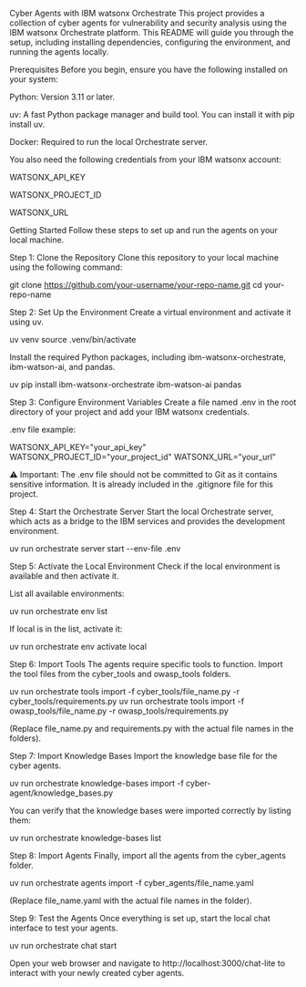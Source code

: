 Cyber Agents with IBM watsonx Orchestrate
This project provides a collection of cyber agents for vulnerability and security analysis using the IBM watsonx Orchestrate platform. This README will guide you through the setup, including installing dependencies, configuring the environment, and running the agents locally.

Prerequisites
Before you begin, ensure you have the following installed on your system:

Python: Version 3.11 or later.

uv: A fast Python package manager and build tool. You can install it with pip install uv.

Docker: Required to run the local Orchestrate server.

You also need the following credentials from your IBM watsonx account:

WATSONX_API_KEY

WATSONX_PROJECT_ID

WATSONX_URL

Getting Started
Follow these steps to set up and run the agents on your local machine.

Step 1: Clone the Repository
Clone this repository to your local machine using the following command:

git clone https://github.com/your-username/your-repo-name.git
cd your-repo-name

Step 2: Set Up the Environment
Create a virtual environment and activate it using uv.

uv venv
source .venv/bin/activate

Install the required Python packages, including ibm-watsonx-orchestrate, ibm-watson-ai, and pandas.

uv pip install ibm-watsonx-orchestrate ibm-watson-ai pandas

Step 3: Configure Environment Variables
Create a file named .env in the root directory of your project and add your IBM watsonx credentials.

.env file example:

WATSONX_API_KEY="your_api_key"
WATSONX_PROJECT_ID="your_project_id"
WATSONX_URL="your_url"

⚠️ Important: The .env file should not be committed to Git as it contains sensitive information. It is already included in the .gitignore file for this project.

Step 4: Start the Orchestrate Server
Start the local Orchestrate server, which acts as a bridge to the IBM services and provides the development environment.

uv run orchestrate server start --env-file .env

Step 5: Activate the Local Environment
Check if the local environment is available and then activate it.

List all available environments:

uv run orchestrate env list

If local is in the list, activate it:

uv run orchestrate env activate local

Step 6: Import Tools
The agents require specific tools to function. Import the tool files from the cyber_tools and owasp_tools folders.

uv run orchestrate tools import -f cyber_tools/file_name.py -r cyber_tools/requirements.py
uv run orchestrate tools import -f owasp_tools/file_name.py -r owasp_tools/requirements.py

(Replace file_name.py and requirements.py with the actual file names in the folders).

Step 7: Import Knowledge Bases
Import the knowledge base file for the cyber agents.

uv run orchestrate knowledge-bases import -f cyber-agent/knowledge_bases.py

You can verify that the knowledge bases were imported correctly by listing them:

uv run orchestrate knowledge-bases list

Step 8: Import Agents
Finally, import all the agents from the cyber_agents folder.

uv run orchestrate agents import -f cyber_agents/file_name.yaml

(Replace file_name.yaml with the actual file names in the folder).

Step 9: Test the Agents
Once everything is set up, start the local chat interface to test your agents.

uv run orchestrate chat start

Open your web browser and navigate to http://localhost:3000/chat-lite to interact with your newly created cyber agents.